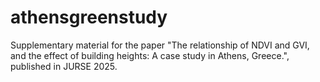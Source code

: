 # athensgreenstudy
Supplementary material for the paper "The relationship of NDVI and GVI, and the effect of building heights: A case study in Athens, Greece.", published in JURSE 2025.
